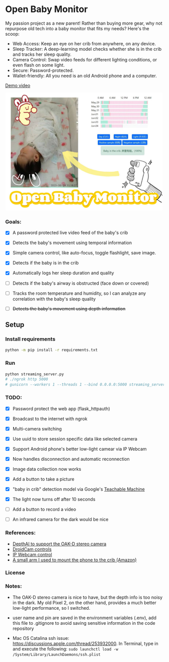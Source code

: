 # Open Baby Monitor

My passion project as a new parent! Rather than buying more gear, why not repurpose old tech into a baby monitor that fits my needs? Here's the scoop:

- Web Access: Keep an eye on her crib from anywhere, on any device.  
- Sleep Tracker: A deep-learning model checks whether she is in the crib and tracks her sleep quality.  
- Camera Control: Swap video feeds for different lighting conditions, or even flash on some light.  
- Secure: Password-protected.  
- Wallet-friendly: All you need is an old Android phone and a computer.

[Demo video](https://www.youtube.com/watch?v=y23ytcYdjw0&ab_channel=CYXu)

<img src="assets/interface_demo.jpg" alt="web interface" width="500px">

### Goals:
 - [x] A password protected live video feed of the baby's crib
 - [x] Detects the baby's movement using temporal information
 - [x] Simple camera control, like auto-focus, toggle flashlight, save image.
 - [x] Detects if the baby is in the crib
 - [x] Automatically logs her sleep duration and quality
 - [ ] Detects if the baby's airway is obstructed (face down or covered)
 - [ ] Tracks the room temperature and humidity, so I can analyze any correlation with the baby's sleep quality
 - [ ] ~~Detects the baby's movement using depth information~~


## Setup

### Install requirements
```bash
python -m pip install -r requirements.txt
```

### Run

```bash
python streaming_server.py
# ./ngrok http 5000
# gunicorn --workers 1 --threads 1 --bind 0.0.0.0:5000 streaming_server:app
```

### TODO:
 - [x] Password protect the web app (flask_httpauth)
 - [x] Broadcast to the internet with ngrok
 - [x] Multi-camera switching
 - [x] Use uuid to store session specific data like selected camera
 - [x] Support Android phone's better low-light camear via IP Webcam
 - [x] Now handles disconnection and automatic reconnection
 - [x] Image data collection now works
 - [x] Add a button to take a picture
 - [x] "baby in crib" detection model via Google's [Teachable Machine](https://teachablemachine.withgoogle.com/)
 - [x] The light now turns off after 10 seconds
 - [ ] Add a button to record a video
 - [ ] An infrared camera for the dark would be nice


### References:
 - [DepthAI to support the OAK-D stereo camera](https://docs.luxonis.com/en/latest/pages/tutorials/first_steps/#first-steps-with-depthai)
 - [DroidCam controls](https://github.com/AiueoABC/Play_with_DroidCam/blob/master/capture.py)
 - [IP Webcam control](https://community.home-assistant.io/t/android-ip-webcam-as-a-camera-plus-sensors/10566)
 - [A small arm I used to mount the phone to the crib (Amazon)](https://www.amazon.com/gp/product/B089FWTFNX/ref=ppx_yo_dt_b_asin_title_o08_s00?ie=UTF8&psc=1)

### License


### Notes:

 - The OAK-D stereo camera is nice to have, but the depth info is too noisy in the dark. My old Pixel 2, on the other hand, provides a much better low-light performance, so I switched.

 - user name and pin are saved in the environment variables (.env), add this file to .gitignore to avoid saving sensitive information in the code repository

 - Mac OS Catalina ssh issue: https://discussions.apple.com/thread/253932000. In Terminal, type in and execute the following: `sudo launchctl load -w /System/Library/LaunchDaemons/ssh.plist`
